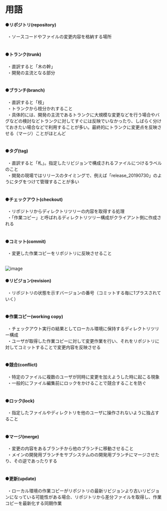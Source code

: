 # 用語

#### ●リポジトリ(repository)
&ensp;・ソースコードやファイルの変更内容を格納する場所<br>
<br>

#### ●トランク(trunk)
&ensp;・直訳すると「木の幹」<br>
&ensp;・開発の主流となる部分<br>
<br>

#### ●ブランチ(branch)
&ensp;・直訳すると「枝」<br>
&ensp;・トランクから枝分かれすること<br>
&ensp;・具体的には、開発の主流であるトランクに大規模な変更などを行う場合やバグなどの検討などトランクに対してすぐには反映でいなかったり、しばらく分けておきたい場合などで利用することが多い。最終的にトランクに変更点を反映させる（マージ）ことがほとんど<br>
<br>

#### ●タグ(tag)
&ensp;・直訳すると「札」。指定したリビジョンで構成されるファイルにつけるラベルのこと<br>
&ensp;・開発の現場ではリリースのタイミングで、例えば「release_20190730」のようにタグをつけて管理することが多い<br>
<br>

#### ●チェックアウト(checkout)
&ensp;・リポジトリからディレクトリツリーの内容を取得する処理<br>
&ensp;・「作業コピー」と呼ばれるディレクトリツリー構成がクライアント側に作成される<br>
<br>

#### ●コミット(commit)
&ensp;・変更した作業コピーをリポジトリに反映させること<br>
<br>

![image](https://user-images.githubusercontent.com/81621944/209934619-5b184b0e-f6ca-45a0-8632-4b5bd0f3f3aa.png)
<br>

#### ●リビジョン(revision)
&ensp;・リポジトリの状態を示すバージョンの番号（コミットする毎に1プラスされていく）<br>
<br>

#### ●作業コピー(working copy)
&ensp;・チェックアウト実行の結果としてローカル環境に保持するディレクトリツリー構成<br>
&ensp;・ユーザが取得した作業コピーに対して変更作業を行い、それをリポジトリに対してコミットすることで変更内容を反映させる<br>
<br>

#### ●競合(conflict)
&ensp;・特定のファイルに複数のユーザが同時に変更を加えようした時に起こる現象<br>
&ensp;・一般的にファイル編集前にロックをかけることで競合することを防ぐ<br>
<br>

#### ●ロック(lock)
&ensp;・指定したファイルやディレクトリを他のユーザに操作されないように独占すること<br>
<br>

#### ●マージ(merge)
&ensp;・変更の内容をあるブランチから他のブランチに移動させること<br>
&ensp;・メインの開発用ブランチをサブシステムのの開発用ブランチにマージさせたり、その逆であったりする<br>
<br>

#### ●更新(update)
&ensp;・ローカル環境の作業コピーがリポジトリの最新リビジョンより古いリビジョンになっている可能性がある場合、リポジトリから差分ファイルを取得し、作業コピーを最新化する同期作業<br>
<br>


